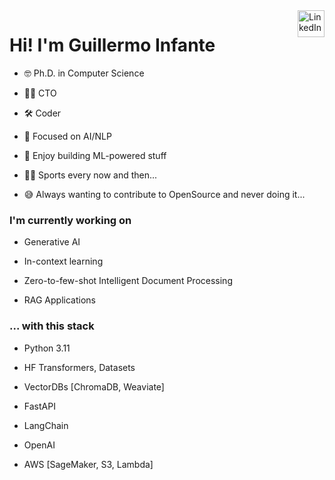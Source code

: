 <a href="https://www.linkedin.com/in/ginfante" target="_blank" rel="nofollow">  
<img align="right" alt="LinkedIn" height="43px" src="https://cdn.worldvectorlogo.com/logos/linkedin-icon-2.svg" /></a>

# Hi! I'm Guillermo Infante

- 🤓 Ph.D. in Computer Science
  
- 👨‍💼 CTO

- 🛠️ Coder
  
- 🧠 Focused on AI/NLP
  
- 🚀 Enjoy building ML-powered stuff
  
- 🚴‍♂️ Sports every now and then...

- 😅 Always wanting to contribute to OpenSource and never doing it...

### I'm currently working on

- Generative AI
  
- In-context learning
  
- Zero-to-few-shot Intelligent Document Processing
  
- RAG Applications

### ... with this stack

- Python 3.11
  
- HF Transformers, Datasets
  
- VectorDBs [ChromaDB, Weaviate]

- FastAPI
  
- LangChain
  
- OpenAI
  
- AWS [SageMaker, S3, Lambda] 
